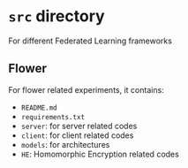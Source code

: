 # `src` directory

For different Federated Learning frameworks

## Flower

For flower related experiments, it contains:
- `README.md`
- `requirements.txt`
- `server`: for server related codes
- `client`: for client related codes
- `models`: for architectures
- `HE`: Homomorphic Encryption related codes
